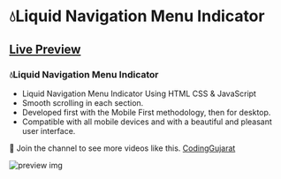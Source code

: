 # 💧Liquid Navigation Menu Indicator
## [Live Preview](https://codinggujaratweb.github.io/Create-Responsive-Liquid-Navigation-Indicator/)
### 💧Liquid Navigation Menu Indicator

- Liquid Navigation Menu Indicator Using HTML CSS & JavaScript
- Smooth scrolling in each section.
- Developed first with the Mobile First methodology, then for desktop.
- Compatible with all mobile devices and with a beautiful and pleasant user interface.

💙 Join the channel to see more videos like this. [CodingGujarat](https://www.youtube.com/@CodingGujarat)

![preview img](/preview.png)

